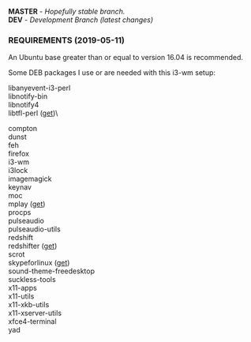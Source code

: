 **MASTER** - _Hopefully stable branch._\
**DEV** - _Development Branch (latest changes)_

### REQUIREMENTS (2019-05-11)

An Ubuntu base greater than or equal to version 16.04 is recommended.

Some DEB packages I use or are needed with this i3-wm setup:

libanyevent-i3-perl\
libnotify-bin\
libnotify4\
libtfl-perl ([get](https://github.com/terminalforlife/DEB-Packages))\

compton\
dunst\
feh\
firefox\
i3-wm\
i3lock\
imagemagick\
keynav\
moc\
mplay ([get](https://github.com/terminalforlife/DEB-Packages))\
procps\
pulseaudio\
pulseaudio-utils\
redshift\
redshifter ([get](https://github.com/terminalforlife/DEB-Packages))\
scrot\
skypeforlinux ([get](https://www.skype.com/en/get-skype))\
sound-theme-freedesktop\
suckless-tools\
x11-apps\
x11-utils\
x11-xkb-utils\
x11-xserver-utils\
xfce4-terminal \
yad
